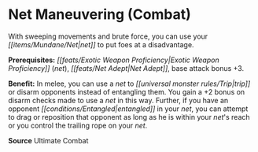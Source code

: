 ﻿---
cssclass: [feats]

---
# Net Maneuvering (Combat)

With sweeping movements and brute force, you can use your _[[items/Mundane/Net|net]]_ to put foes at a disadvantage.

**Prerequisites:** _[[feats/Exotic Weapon Proficiency|Exotic Weapon Proficiency]]_ (_net_), _[[feats/Net Adept|Net Adept]]_, base attack bonus +3.

**Benefit:** In melee, you can use a _net_ to _[[universal monster rules/Trip|trip]]_ or disarm opponents instead of entangling them. You gain a +2 bonus on disarm checks made to use a _net_ in this way. Further, if you have an opponent _[[conditions/Entangled|entangled]]_ in your _net_, you can attempt to drag or reposition that opponent as long as he is within your _net_'s reach or you control the trailing rope on your _net_.

**Source** Ultimate Combat